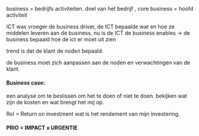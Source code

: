 business = bedrijfs activiteiten. doel van het bedrijf , 
core business =   hoofd activiteit


ICT was vroeger de business driver, de ICT bepaalde wat en hoe ze middelen leveren aan de business. 
nu is de ICT de business enables -> de business bepaald hoe de ict er moet uit zien

trend is dat de klant de noden bepaald.


de business moet zich aanpassen aan de noden en verwachtingen van de klant.



#### Business case:
een analyse om te beslissen om het te doen of niet te doen.
bekijken wat zijn de kosten en wat brengt het mij op.

RoI = Return on investment
wat is het rendement van mijn investering.


#### PRIO = IMPACT x URGENTIE



